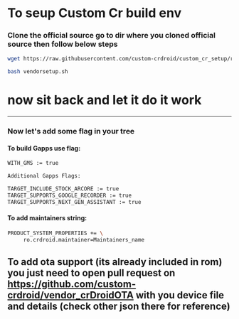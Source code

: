 # To seup Custom Cr build env 

### Clone the official source go to dir where you cloned official source then follow below steps 


```bash
wget https://raw.githubusercontent.com/custom-crdroid/custom_cr_setup/refs/heads/15.0/vendorsetup.sh
```

```bash
bash vendorsetup.sh
```
# now sit back and let it do it work 
_________________________________________________________________________________________________________________________________________________________________________________

### Now let's add some flag in your tree 

#### To build Gapps use flag:
```bash
WITH_GMS := true

Additional Gapps Flags:

TARGET_INCLUDE_STOCK_ARCORE := true
TARGET_SUPPORTS_GOOGLE_RECORDER := true
TARGET_SUPPORTS_NEXT_GEN_ASSISTANT := true
```

#### To add maintainers string:
```bash
PRODUCT_SYSTEM_PROPERTIES += \
     ro.crdroid.maintainer=Maintainers_name
```


## To add ota support (its already included in rom) you just need to open pull request on https://github.com/custom-crdroid/vendor_crDroidOTA with you device file and details (check other json there for reference) 



